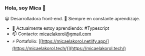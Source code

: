 ### Hola, soy Mica  👋

😀 Desarrolladora front-end. 
💛 Siempre en constante aprendizaje.

- 🌱 Actualmente estoy aprendiendo: #Typescript
- 📫 Contacto: micaelakorol@gmail.com
- ⚡ Portafolio: [[https://micaelakorol.netlify.app/](https://micaelakorol.tech/)](https://micaelakorol.tech/)

